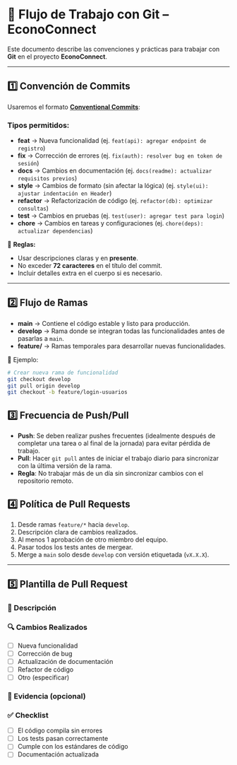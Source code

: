 # 🔄 Flujo de Trabajo con Git – EconoConnect

Este documento describe las convenciones y prácticas para trabajar con **Git** en el proyecto **EconoConnect**.

---

## 1️⃣ Convención de Commits
Usaremos el formato **[Conventional Commits](https://www.conventionalcommits.org/)**:


### Tipos permitidos:
- **feat** → Nueva funcionalidad (ej. `feat(api): agregar endpoint de registro`)
- **fix** → Corrección de errores (ej. `fix(auth): resolver bug en token de sesión`)
- **docs** → Cambios en documentación (ej. `docs(readme): actualizar requisitos previos`)
- **style** → Cambios de formato (sin afectar la lógica) (ej. `style(ui): ajustar indentación en Header`)
- **refactor** → Refactorización de código (ej. `refactor(db): optimizar consultas`)
- **test** → Cambios en pruebas (ej. `test(user): agregar test para login`)
- **chore** → Cambios en tareas y configuraciones (ej. `chore(deps): actualizar dependencias`)

📌 **Reglas:**
- Usar descripciones claras y en **presente**.
- No exceder **72 caracteres** en el título del commit.
- Incluir detalles extra en el cuerpo si es necesario.

---

## 2️⃣ Flujo de Ramas
- **main** → Contiene el código estable y listo para producción.
- **develop** → Rama donde se integran todas las funcionalidades antes de pasarlas a `main`.
- **feature/<nombre>** → Ramas temporales para desarrollar nuevas funcionalidades.

📌 Ejemplo:
```bash
# Crear nueva rama de funcionalidad
git checkout develop
git pull origin develop
git checkout -b feature/login-usuarios


```

## 3️⃣ Frecuencia de Push/Pull
- **Push**: Se deben realizar pushes frecuentes (idealmente después de completar una tarea o al final de la jornada) para evitar pérdida de trabajo.
- **Pull**: Hacer `git pull` antes de iniciar el trabajo diario para sincronizar con la última versión de la rama.
- **Regla**: No trabajar más de un día sin sincronizar cambios con el repositorio remoto.

## 4️⃣ Política de Pull Requests
1. Desde ramas `feature/*` hacia `develop`.
2. Descripción clara de cambios realizados.
3. Al menos 1 aprobación de otro miembro del equipo.
4. Pasar todos los tests antes de mergear.
5. Merge a `main` solo desde `develop` con versión etiquetada (`vX.X.X`).

---

## 5️⃣ Plantilla de Pull Request
### 📝 Descripción
<!-- Explica brevemente qué cambios realizaste y por qué -->

### 🔍 Cambios Realizados
- [ ] Nueva funcionalidad
- [ ] Corrección de bug
- [ ] Actualización de documentación
- [ ] Refactor de código
- [ ] Otro (especificar)

### 📸 Evidencia (opcional)
<!-- Capturas de pantalla, gifs o ejemplos que muestren los cambios -->

### ✅ Checklist
- [ ] El código compila sin errores
- [ ] Los tests pasan correctamente
- [ ] Cumple con los estándares de código
- [ ] Documentación actualizada
